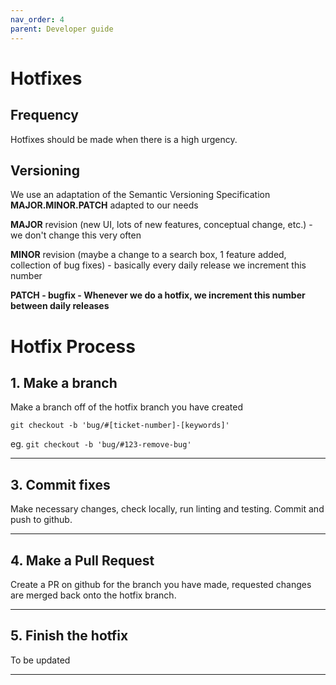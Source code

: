 ```yaml
---
nav_order: 4
parent: Developer guide
---
```

# Hotfixes

## Frequency
Hotfixes should be made when there is a high urgency.

## Versioning
We use an adaptation of the Semantic Versioning Specification **MAJOR.MINOR.PATCH** adapted to our needs

**MAJOR** revision (new UI, lots of new features, conceptual change, etc.) - we don't change this very often

**MINOR** revision (maybe a change to a search box, 1 feature added, collection of bug fixes) - basically every daily release we increment this number

<strong>**PATCH** - bugfix - Whenever we do a hotfix, we increment this number between daily releases </strong>

# Hotfix Process

## 1. Make a branch

Make a branch off of the hotfix branch you have created

```
git checkout -b 'bug/#[ticket-number]-[keywords]'
```
eg. `git checkout -b 'bug/#123-remove-bug'`

---
## 3. Commit fixes
Make necessary changes, check locally, run linting and testing.
Commit and push to github.

---
## 4. Make a Pull Request
Create a PR on github for the branch you have made, requested changes are merged back onto the hotfix branch.

---
## 5. Finish the hotfix

To be updated

---
